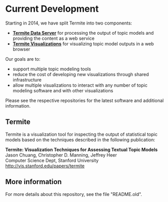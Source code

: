 Current Development
===================

Starting in 2014, we have split Termite into two components:
  * **[Termite Data Server](http://github.com/uwdata/termite-data-server)** for processing the output of topic models and providing the content as a web service
  * **[Termite Visualizations](http://github.com/uwdata/termite-visualizations)** for visualizing topic model outputs in a web browser

Our goals are to:
  * support multiple topic modeling tools
  * reduce the cost of developing new visualizations through shared infrastructure
  * allow multiple visualizations to interact with any number of topic modeling software and with other visualizations

Please see the respective repositories for the latest software and additional information.

Termite
-------

Termite is a visualization tool for inspecting the output of statistical topic models based on the techniques described in the following publication:

  **Termite: Visualization Techniques for Assessing Textual Topic Models**  
  Jason Chuang, Christopher D. Manning, Jeffrey Heer  
  Computer Science Dept, Stanford University  
  http://vis.stanford.edu/papers/termite  


More information
----------------

For more details about this repository, see the file "README.old".
